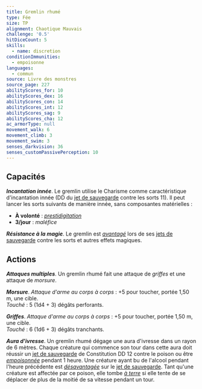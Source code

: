 ```yaml
---
title: Gremlin rhumé
type: Fée
size: TP
alignment: Chaotique Mauvais
challenge: '0.5'
hitDiceCount: 5
skills:
  - name: discretion
conditionImmunities:
  - empoisonne
languages:
  - commun
source: Livre des monstres
source_page: 227
abilityScores_for: 10
abilityScores_dex: 16
abilityScores_con: 14
abilityScores_int: 12
abilityScores_sag: 9
abilityScores_cha: 12
ac_armorType: null
movement_walk: 6
movement_climb: 3
movement_swim: 3
senses_darkvision: 36
senses_customPassivePerception: 10
---
```

## Capacités
_**Incantation innée**_. Le gremlin utilise le Charisme comme caractéristique d'incantation innée (DD du [jet de sauvegarde](/utiliser-les-caracteristiques/#jets-de-sauvegarde) contre les sorts 11). Il peut lancer les sorts suivants de manière innée, sans composantes matérielles :
* **À volonté** : [_prestidigitation_](/grimoire/prestidigitation/)
* **3/jour** : _maléfice_

_**Résistance à la magie**_. Le gremlin est [_avantagé_](/utiliser-les-caracteristiques/#avantage-et-desavantage) lors de ses [jets de sauvegarde](/utiliser-les-caracteristiques/#jets-de-sauvegarde) contre les sorts et autres effets magiques.

## Actions
_**Attaques multiples**_. Un gremlin rhumé fait une attaque de _griffes_ et une attaque de _morsure_.

_**Morsure**_. _Attaque d'arme au corps à corps_ : +5 pour toucher, portée 1,50 m, une cible.  
_Touché_ : 5 (1d4 + 3) dégâts perforants.

_**Griffes**_. _Attaque d'arme au corps à corps_ : +5 pour toucher, portée 1,50 m, une cible.  
_Touché_ : 6 (1d6 + 3) dégâts tranchants.

_**Aura d'ivresse**_. Un gremlin rhumé dégage une aura d'ivresse dans un rayon de 6 mètres. Chaque créature qui commence son tour dans cette aura doit réussir un [jet de sauvegarde](/utiliser-les-caracteristiques/#jets-de-sauvegarde) de Constitution DD 12 contre le poison ou être [_empoisonnée_](/gerer-la-sante-du-personnage/#empoisonne) pendant 1 heure. Une créature ayant bu de l'alcool pendant l'heure précédente est [_désavantagée_](/utiliser-les-caracteristiques/#avantage-et-desavantage) sur le [jet de sauvegarde](/utiliser-les-caracteristiques/#jets-de-sauvegarde). Tant qu'une créature est affectée par ce poison, elle tombe [_à terre_](/gerer-la-sante-du-personnage/#a-terre) si elle tente de se déplacer de plus de la moitié de sa vitesse pendant un tour.
